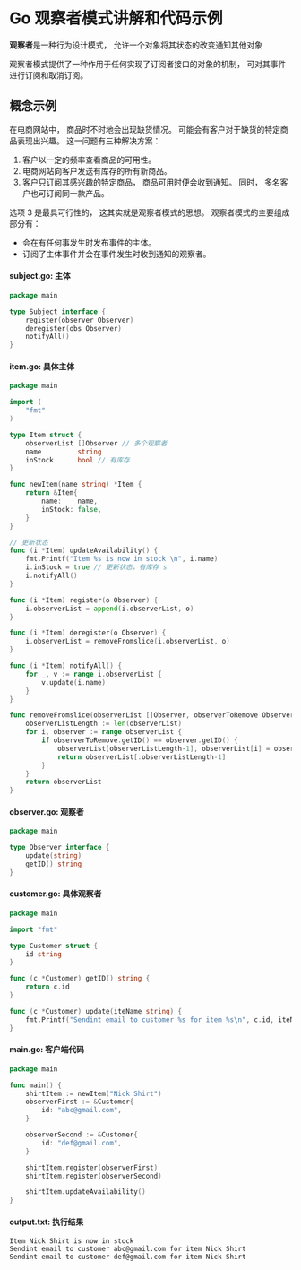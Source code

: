 # Go **观察者**模式讲解和代码示例

**观察者**是一种行为设计模式， 允许一个对象将其状态的改变通知其他对象

观察者模式提供了一种作用于任何实现了订阅者接口的对象的机制， 可对其事件进行订阅和取消订阅。


## 概念示例

在电商网站中， 商品时不时地会出现缺货情况。 可能会有客户对于缺货的特定商品表现出兴趣。 这一问题有三种解决方案：

1. 客户以一定的频率查看商品的可用性。
2. 电商网站向客户发送有库存的所有新商品。
3. 客户只订阅其感兴趣的特定商品， 商品可用时便会收到通知。 同时， 多名客户也可订阅同一款产品。

选项 3 是最具可行性的， 这其实就是观察者模式的思想。 观察者模式的主要组成部分有：

- 会在有任何事发生时发布事件的主体。
- 订阅了主体事件并会在事件发生时收到通知的观察者。

####  **subject.go:** 主体

```go
package main

type Subject interface {
	register(observer Observer)
	deregister(obs Observer)
	notifyAll()
}
```

####  **item.go:** 具体主体

```go
package main

import (
	"fmt"
)

type Item struct {
	observerList []Observer // 多个观察者
	name         string
	inStock      bool // 有库存
}

func newItem(name string) *Item {
	return &Item{
		name:    name,
		inStock: false,
	}
}

// 更新状态
func (i *Item) updateAvailability() {
	fmt.Printf("Item %s is now in stock \n", i.name)
	i.inStock = true // 更新状态，有库存 s
	i.notifyAll()
}

func (i *Item) register(o Observer) {
	i.observerList = append(i.observerList, o)
}

func (i *Item) deregister(o Observer) {
	i.observerList = removeFromslice(i.observerList, o)
}

func (i *Item) notifyAll() {
	for _, v := range i.observerList {
		v.update(i.name)
	}
}

func removeFromslice(observerList []Observer, observerToRemove Observer) []Observer {
	observerListLength := len(observerList)
	for i, observer := range observerList {
		if observerToRemove.getID() == observer.getID() {
			observerList[observerListLength-1], observerList[i] = observerList[i], observerList[observerListLength-1]
			return observerList[:observerListLength-1]
		}
	}
	return observerList
}

```

####  **observer.go:** 观察者

```go
package main

type Observer interface {
	update(string)
	getID() string
}

```

####  **customer.go:** 具体观察者

```go
package main

import "fmt"

type Customer struct {
	id string
}

func (c *Customer) getID() string {
	return c.id
}

func (c *Customer) update(iteName string) {
	fmt.Printf("Sendint email to customer %s for item %s\n", c.id, iteName)
}

```

####  **main.go:** 客户端代码

```go
package main

func main() {
	shirtItem := newItem("Nick Shirt")
	observerFirst := &Customer{
		id: "abc@gmail.com",
	}

	observerSecond := &Customer{
		id: "def@gmail.com",
	}

	shirtItem.register(observerFirst)
	shirtItem.register(observerSecond)

	shirtItem.updateAvailability()
}

```

####  **output.txt:** 执行结果

```text
Item Nick Shirt is now in stock 
Sendint email to customer abc@gmail.com for item Nick Shirt
Sendint email to customer def@gmail.com for item Nick Shirt
```